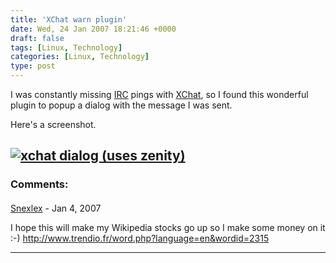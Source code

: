 ```yaml
---
title: 'XChat warn plugin'
date: Wed, 24 Jan 2007 18:21:46 +0000
draft: false
tags: [Linux, Technology]
categories: [Linux, Technology]
type: post
---
```


I was constantly missing [IRC](http://en.wikipedia.org/wiki/IRC) pings with [XChat](http://www.xchat.org/), so I found this wonderful plugin to popup a dialog with the message I was sent.

Here's a screenshot.

[![xchat dialog (uses zenity)](http://zeusville.files.wordpress.com/2007/01/xchat.png)](http://zeusville.files.wordpress.com/2007/01/xchat.png "xchat dialog (uses zenity)")
---
### Comments:
#### 
[Snexlex]( "snexlex@gmail.com") - <time datetime="2007-01-25 01:14:20">Jan 4, 2007</time>

I hope this will make my Wikipedia stocks go up so I make some money on it :-) http://www.trendio.fr/word.php?language=en&wordid=2315
<hr />
